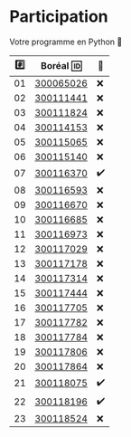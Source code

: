 # Participation

Votre programme en Python :snake:

|:hash:| Boréal :id:                | :100:              |
|------|----------------------------|--------------------| 
|   01 |  [300065026](300065026.py) | :x:                |
|   02 |  [300111441](300111441.py) | :x:                |
|   03 |  [300111824](300111824.py) | :x:                |
|   04 |  [300114153](300114153.py) | :x:                |
|   05 |  [300115065](300115065.py) | :x:                |
|   06 |  [300115140](300115140.py) | :x:                |
|   07 |  [300116370](300116370.py) | :heavy_check_mark: |
|   08 |  [300116593](300116593.py) | :x:                |
|   09 |  [300116670](300116670.py) | :x:                |
|   10 |  [300116685](300116685.py) | :x:                |
|   11 |  [300116973](300116973.py) | :x:                |
|   12 |  [300117029](300117029.py) | :x:                |
|   13 |  [300117178](300117178.py) | :x:                |
|   14 |  [300117314](300117314.py) | :x:                |
|   15 |  [300117444](300117444.py) | :x:                |
|   16 |  [300117705](300117705.py) | :x:                |
|   17 |  [300117782](300117782.py) | :x:                |
|   18 |  [300117784](300117784.py) | :x:                |
|   19 |  [300117806](300117806.py) | :x:                |
|   20 |  [300117864](300117864.py) | :x:                |
|   21 |  [300118075](300118075.py) | :heavy_check_mark: |
|   22 |  [300118196](300118196.py) | :heavy_check_mark: |
|   23 |  [300118524](300118524.py) | :x:                |
